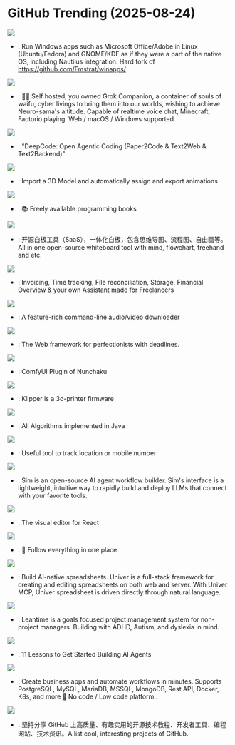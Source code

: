 # GitHub Trending (2025-08-24)

![](https://img.shields.io/badge/Shell-New%20584-green?style=flat-square&logo=appveyor)
- [](https://github.comundefined): Run Windows apps such as Microsoft Office/Adobe in Linux (Ubuntu/Fedora) and GNOME/KDE as if they were a part of the native OS, including Nautilus integration. Hard fork of https://github.com/Fmstrat/winapps/

![](https://img.shields.io/badge/Vue-New%201-green?style=flat-square&logo=appveyor)
- [](https://github.comundefined): 💖🧸 Self hosted, you owned Grok Companion, a container of souls of waifu, cyber livings to bring them into our worlds, wishing to achieve Neuro-sama's altitude. Capable of realtime voice chat, Minecraft, Factorio playing. Web / macOS / Windows supported.

![](https://img.shields.io/badge/Python-New%20427-green?style=flat-square&logo=appveyor)
- [](https://github.comundefined): "DeepCode: Open Agentic Coding (Paper2Code & Text2Web & Text2Backend)"

![](https://img.shields.io/badge/TypeScript-New%20182-green?style=flat-square&logo=appveyor)
- [](https://github.comundefined): Import a 3D Model and automatically assign and export animations

![](https://img.shields.io/badge/Python-New%20151-green?style=flat-square&logo=appveyor)
- [](https://github.comundefined): 📚 Freely available programming books

![](https://img.shields.io/badge/TypeScript-New%201-green?style=flat-square&logo=appveyor)
- [](https://github.comundefined): 开源白板工具（SaaS），一体化白板，包含思维导图、流程图、自由画等。All in one open-source whiteboard tool with mind, flowchart, freehand and etc.

![](https://img.shields.io/badge/TypeScript-New%20229-green?style=flat-square&logo=appveyor)
- [](https://github.comundefined): Invoicing, Time tracking, File reconciliation, Storage, Financial Overview & your own Assistant made for Freelancers

![](https://img.shields.io/badge/Python-New%20124-green?style=flat-square&logo=appveyor)
- [](https://github.comundefined): A feature-rich command-line audio/video downloader

![](https://img.shields.io/badge/Python-New%2013-green?style=flat-square&logo=appveyor)
- [](https://github.comundefined): The Web framework for perfectionists with deadlines.

![](https://img.shields.io/badge/Python-New%2022-green?style=flat-square&logo=appveyor)
- [](https://github.comundefined): ComfyUI Plugin of Nunchaku

![](https://img.shields.io/badge/C-New%206-green?style=flat-square&logo=appveyor)
- [](https://github.comundefined): Klipper is a 3d-printer firmware

![](https://img.shields.io/badge/Java-New%2022-green?style=flat-square&logo=appveyor)
- [](https://github.comundefined): All Algorithms implemented in Java

![](https://img.shields.io/badge/Python-New%20451-green?style=flat-square&logo=appveyor)
- [](https://github.comundefined): Useful tool to track location or mobile number

![](https://img.shields.io/badge/TypeScript-New%20306-green?style=flat-square&logo=appveyor)
- [](https://github.comundefined): Sim is an open-source AI agent workflow builder. Sim's interface is a lightweight, intuitive way to rapidly build and deploy LLMs that connect with your favorite tools.

![](https://img.shields.io/badge/TypeScript-New%20328-green?style=flat-square&logo=appveyor)
- [](https://github.comundefined): The visual editor for React

![](https://img.shields.io/badge/TypeScript-New%20353-green?style=flat-square&logo=appveyor)
- [](https://github.comundefined): 🧡 Follow everything in one place

![](https://img.shields.io/badge/TypeScript-New%20202-green?style=flat-square&logo=appveyor)
- [](https://github.comundefined): Build AI-native spreadsheets. Univer is a full-stack framework for creating and editing spreadsheets on both web and server. With Univer MCP, Univer spreadsheet is driven directly through natural language.

![](https://img.shields.io/badge/PHP-New%20355-green?style=flat-square&logo=appveyor)
- [](https://github.comundefined): Leantime is a goals focused project management system for non-project managers. Building with ADHD, Autism, and dyslexia in mind.

![](https://img.shields.io/badge/Jupyter%20Notebook-New%2079-green?style=flat-square&logo=appveyor)
- [](https://github.comundefined): 11 Lessons to Get Started Building AI Agents

![](https://img.shields.io/badge/TypeScript-New%20237-green?style=flat-square&logo=appveyor)
- [](https://github.comundefined): Create business apps and automate workflows in minutes. Supports PostgreSQL, MySQL, MariaDB, MSSQL, MongoDB, Rest API, Docker, K8s, and more 🚀 No code / Low code platform..

![](https://img.shields.io/badge/none-New%20243-green?style=flat-square&logo=appveyor)
- [](https://github.comundefined): 坚持分享 GitHub 上高质量、有趣实用的开源技术教程、开发者工具、编程网站、技术资讯。A list cool, interesting projects of GitHub.

